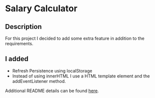 # Salary Calculator

## Description

For this project I decided to add some extra feature in addition to the requirements.
## I added
- Refresh Persistence using localStorage
- Instead of using innerHTML I use a HTML template element and the addEventListener method.

Additional README details can be found [here](https://github.com/PrimeAcademy/readme-template/blob/master/README.md).
